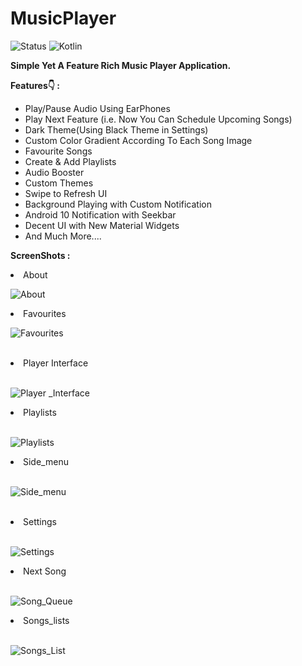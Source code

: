 # MusicPlayer
![Status](https://img.shields.io/badge/Status-Active-brightgreen)
![Kotlin](https://img.shields.io/badge/Kotlin-100%25-brightgreen)

<b>Simple Yet A Feature Rich Music Player Application.</b></br>


  
 <b>Features👇 : </b>
<ul>
<li>Play/Pause Audio Using EarPhones
<li>Play Next Feature (i.e. Now You Can Schedule Upcoming Songs)
<li>Dark Theme(Using Black Theme in Settings)
<li>Custom Color Gradient According To Each Song Image
<li>Favourite Songs
<li>Create & Add Playlists
<li>Audio Booster
<li>Custom Themes
<li>Swipe to Refresh UI
<li>Background Playing with Custom Notification
<li>Android 10 Notification with Seekbar
<li>Decent UI with New Material Widgets
<li>And Much More....
</ul>


  <b>ScreenShots : </b>
  <li> About</li>

  ![About](https://github.com/ayushasati/MUZIK/assets/98347325/3a4a04ad-dae6-4dbe-931e-277266a7c62a)

  <li> Favourites 
  <br>

![Favourites](https://github.com/ayushasati/MUZIK/assets/98347325/5170be99-955c-4c37-9fc2-0313c93fe258)

<br>
  <li> Player Interface </li>
  <br>
 
 ![Player _Interface](https://github.com/ayushasati/MUZIK/assets/98347325/7ba1c03b-f742-4c66-a626-57f39064d27c)


<li> Playlists </li>
<br>

![Playlists](https://github.com/ayushasati/MUZIK/assets/98347325/4222f0f9-46d3-459b-99a9-b61432d68996)



<li>Side_menu</li>
<br>

![Side_menu](https://github.com/ayushasati/MUZIK/assets/98347325/c32a5639-fca4-4476-8440-b6cc6d35f5de)

<br>
    <li> Settings </li>
<br>

 ![Settings](https://github.com/ayushasati/MUZIK/assets/98347325/bda068ff-dbe6-4946-a7b2-92203b5d07f3)
<br>

<li> Next Song</li>
  <br>
  
  ![Song_Queue](https://github.com/ayushasati/MUZIK/assets/98347325/c38183a0-2774-4339-97fb-1d0a2d2f29a9)

   <li>Songs_lists</li> 
    <br>
    
  ![Songs_List](https://github.com/ayushasati/MUZIK/assets/98347325/ebd7453b-f815-46c0-a2da-d0dd731376a4)
